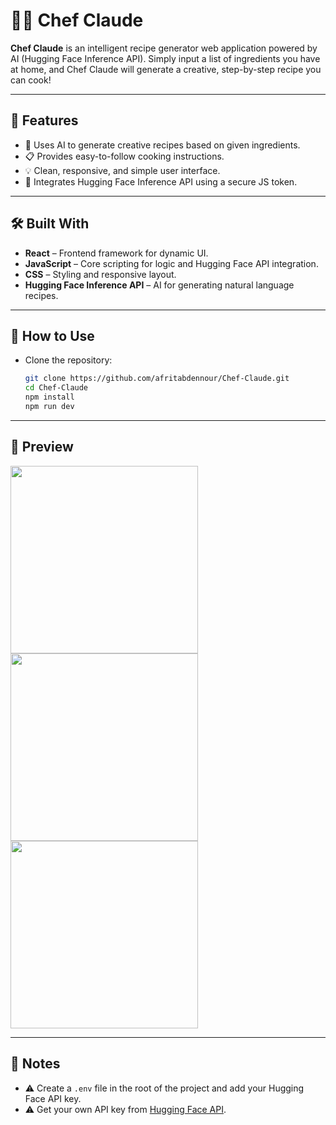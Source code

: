 # 👨‍🍳 Chef Claude

**Chef Claude** is an intelligent recipe generator web application powered by AI (Hugging Face Inference API). Simply input a list of ingredients you have at home, and Chef Claude will generate a creative, step-by-step recipe you can cook!

---

## 🌟 Features

- 🧠 Uses AI to generate creative recipes based on given ingredients.
- 📋 Provides easy-to-follow cooking instructions.
- 💡 Clean, responsive, and simple user interface.
- 🔐 Integrates Hugging Face Inference API using a secure JS token.

---

## 🛠️ Built With

- **React** – Frontend framework for dynamic UI.
- **JavaScript** – Core scripting for logic and Hugging Face API integration.
- **CSS** – Styling and responsive layout.
- **Hugging Face Inference API** – AI for generating natural language recipes.

---

## 🚀 How to Use

- Clone the repository:

   ```bash
   git clone https://github.com/afritabdennour/Chef-Claude.git
   cd Chef-Claude
   npm install
   npm run dev

---
   
## 📸 Preview

<img src="./src/assets/Screenshot (58).png" width="300" />
<br />
<img src="./src/assets/Screenshot (59).png" width="300" />
<br />
<img src="./src/assets/Screenshot (60).png" width="300" />

---

## 🚫 Notes

- ⚠️ Create a `.env` file in the root of the project and add your Hugging Face API key.
- ⚠️ Get your own API key from [Hugging Face API](https://huggingface.co/settings/tokens).

